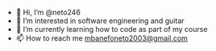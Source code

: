 - 👋 Hi, I’m @neto246
- 👀 I’m interested in software engineering and guitar
- 🌱 I’m currently learning how to code as part of my course
- 📫 How to reach me mbanefoneto2003@gmail.com

<!---
neto246/neto246 is a ✨ special ✨ repository because its `README.md` (this file) appears on your GitHub profile.
You can click the Preview link to take a look at your changes.
--->
